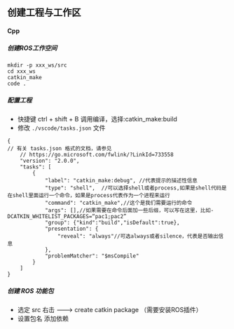 ## 创建工程与工作区
#### Cpp
##### 创建ROS工作空间

```
mkdir -p xxx_ws/src
cd xxx_ws
catkin_make
code .
```

##### 配置工程
- 快捷键 ctrl + shift + B 调用编译，选择:catkin_make:build
- 修改 `./vscode/tasks.json` 文件
```
{
// 有关 tasks.json 格式的文档，请参见
    // https://go.microsoft.com/fwlink/?LinkId=733558
    "version": "2.0.0",
    "tasks": [
        {
            "label": "catkin_make:debug", //代表提示的描述性信息
            "type": "shell",  //可以选择shell或者process,如果是shell代码是在shell里面运行一个命令，如果是process代表作为一个进程来运行
            "command": "catkin_make",//这个是我们需要运行的命令
            "args": [],//如果需要在命令后面加一些后缀，可以写在这里，比如-DCATKIN_WHITELIST_PACKAGES=“pac1;pac2”
            "group": {"kind":"build","isDefault":true},
            "presentation": {
                "reveal": "always"//可选always或者silence，代表是否输出信息
            },
            "problemMatcher": "$msCompile"
        }
    ]
}
```
##### 创建 ROS 功能包
- 选定 src 右击 ---> create catkin package （需要安装ROS插件）
- 设置包名 添加依赖

